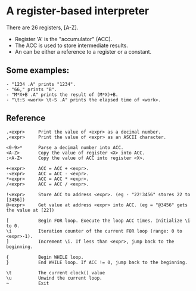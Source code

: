 # A register-based interpreter

There are 26 registers, [A-Z].
- Register 'A' is the "accumulator" (ACC).
- The ACC is used to store intermediate results.
- An <expr> can be either a reference to a register or a constant.

## Some examples: 
```
- "1234 .A" prints "1234".
- "66," prints "B".
- "M*X+B .A" prints the result of (M*X)+B.
- "\t:S <work> \t-S .A" prints the elapsed time of <work>.
```

## Reference
```
.<expr>     Print the value of <expr> as a decimal number.
,<expr>     Print the value of <expr> as an ASCII character.

<0-9>*      Parse a decimal number into ACC.
<A-Z>       Copy the value of register <X> into ACC.
:<A-Z>      Copy the value of ACC into register <X>.

+<expr>     ACC = ACC + <expr>.
-<expr>     ACC = ACC - <expr>.
*<expr>     ACC = ACC * <expr>.
/<expr>     ACC = ACC / <expr>.

!<expr>     Store ACC to address <expr>. (eg - "22!3456" stores 22 to [3456])
@<expr>     Get value at address <expr> into ACC. (eg = "@3456" gets the value at [22])

[           Begin FOR loop. Execute the loop ACC times. Initialize \i to 0.
\i          Iteration counter of the current FOR loop (range: 0 to <expr>-1).
]           Increment \i. If less than <expr>, jump back to the beginning.

{           Begin WHILE loop.
}           End WHILE loop. If ACC != 0, jump back to the beginning.

\t          The current clock() value
\u          Unwind the current loop.
~           Exit
```
